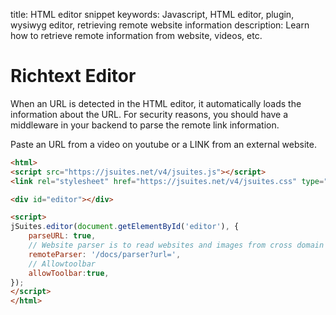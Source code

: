 title: HTML editor snippet
keywords: Javascript, HTML editor, plugin, wysiwyg editor, retrieving remote website information
description: Learn how to retrieve remote information from website, videos, etc.

Richtext Editor
===============

When an URL is detected in the HTML editor, it automatically loads the information about the URL. For security reasons, you should have a middleware in your backend to parse the remote link information.

Paste an URL from a video on youtube or a LINK from an external website.

```html
<html>
<script src="https://jsuites.net/v4/jsuites.js"></script>
<link rel="stylesheet" href="https://jsuites.net/v4/jsuites.css" type="text/css" />

<div id="editor"></div>

<script>
jSuites.editor(document.getElementById('editor'), {
    parseURL: true,
    // Website parser is to read websites and images from cross domain
    remoteParser: '/docs/parser?url=',
    // Allowtoolbar
    allowToolbar:true,
});
</script>
</html>
```
